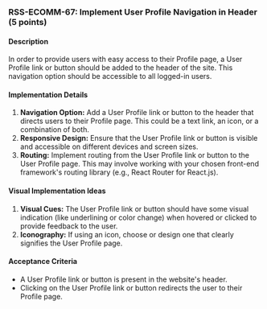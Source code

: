 ### RSS-ECOMM-67: Implement User Profile Navigation in Header (5 points)

#### Description
In order to provide users with easy access to their Profile page, a User Profile link or button should be added to the header of the site. This navigation option should be accessible to all logged-in users.

#### Implementation Details
1. **Navigation Option:** Add a User Profile link or button to the header that directs users to their Profile page. This could be a text link, an icon, or a combination of both.
2. **Responsive Design:** Ensure that the User Profile link or button is visible and accessible on different devices and screen sizes.
3. **Routing:** Implement routing from the User Profile link or button to the User Profile page. This may involve working with your chosen front-end framework's routing library (e.g., React Router for React.js).

#### Visual Implementation Ideas
1. **Visual Cues:** The User Profile link or button should have some visual indication (like underlining or color change) when hovered or clicked to provide feedback to the user.
2. **Iconography:** If using an icon, choose or design one that clearly signifies the User Profile page.

#### Acceptance Criteria
- A User Profile link or button is present in the website's header.
- Clicking on the User Profile link or button redirects the user to their Profile page.

